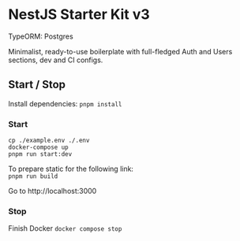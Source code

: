 # NestJS Starter Kit v3

TypeORM: Postgres

Minimalist, ready-to-use boilerplate with full-fledged Auth and Users sections, dev and CI configs.

## Start / Stop

Install dependencies:
`pnpm install`

### Start

```
cp ./example.env ./.env
docker-compose up
pnpm run start:dev
```

To prepare static for the following link:  
`pnpm run build`

Go to http://localhost:3000

### Stop

Finish Docker
`docker compose stop`
